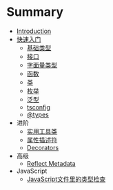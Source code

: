 # Summary

* [Introduction](README.md)
* [快速入门](part1/README.md)
    * [基础类型](part1/primitive-type.md)
    * [接口](part1/interface.md)
    * [字面量类型](part1/literal.md)
    * [函数](part1/function.md)
    * [类](part1/class.md)
    * [枚举](part1/enum.md)
    * [泛型](part1/generics.md)
    * [tsconfig](part1/tsconfig.md)
    * [@types](part1/types.md)
* 进阶
    * [实用工具类](part2/generics-tool.md)
    * [属性描述符](part2/property-descriptor.md)
    * [Decorators](part2/decorator.md)
* 高级
    * [Reflect Metadata](part3/reflect-metadata.md)
* JavaScript
    * [JavaScript文件里的类型检查](javascript/1.md)

